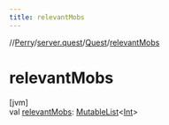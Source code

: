 ```yaml
---
title: relevantMobs
---
```

//[Perry](../../../index.html)/[server.quest](../index.html)/[Quest](index.html)/[relevantMobs](relevant-mobs.html)



# relevantMobs



[jvm]\
val [relevantMobs](relevant-mobs.html): [MutableList](https://kotlinlang.org/api/latest/jvm/stdlib/kotlin.collections/-mutable-list/index.html)&lt;[Int](https://kotlinlang.org/api/latest/jvm/stdlib/kotlin/-int/index.html)&gt;




